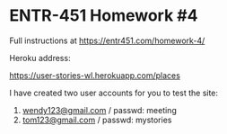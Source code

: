 # ENTR-451 Homework #4

Full instructions at https://entr451.com/homework-4/

Heroku address:

https://user-stories-wl.herokuapp.com/places

I have created two user accounts for you to test the site:
1. wendy123@gmail.com / passwd: meeting
2. tom123@gmail.com / passwd: mystories